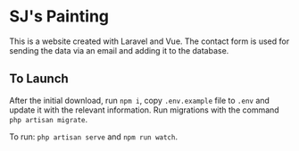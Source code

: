 # SJ's Painting
This is a website created with Laravel and Vue. 
The contact form is used for sending the data via an email and adding it to the database.

## To Launch
After the initial download, run `npm i`, copy `.env.example` file to `.env`
and update it with the relevant information. Run migrations with the command `php artisan migrate`.

To run: `php artisan serve` and `npm run watch`.

